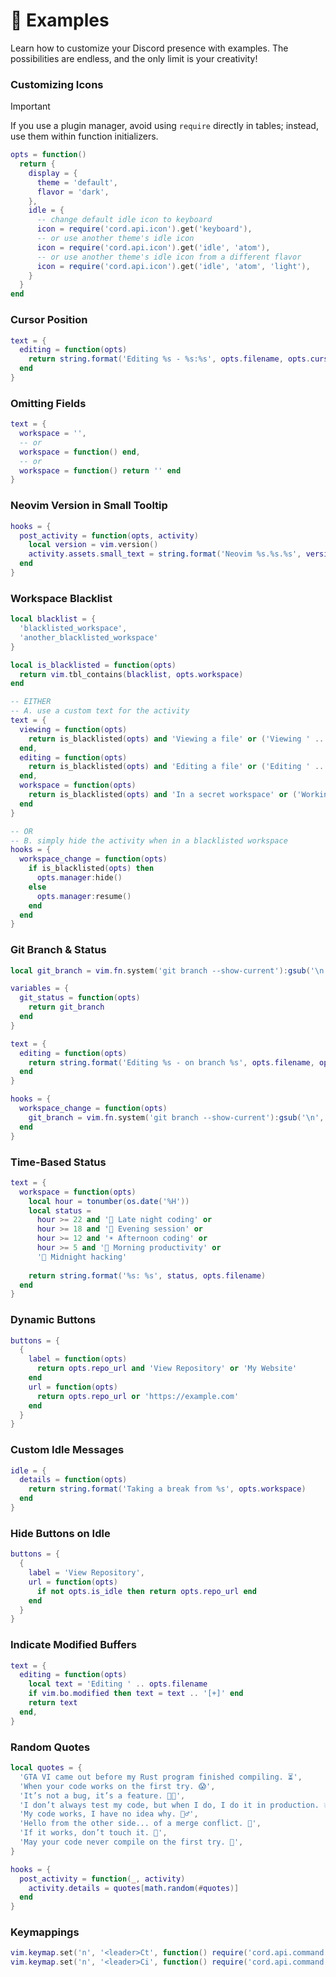 # 🎨 Examples

Learn how to customize your Discord presence with examples. The possibilities are endless, and the only limit is your creativity!

### Customizing Icons

>[!IMPORTANT]
> If you use a plugin manager, avoid using `require` directly in tables; instead, use them within function initializers.

```lua
opts = function()
  return {
    display = {
      theme = 'default',
      flavor = 'dark',
    },
    idle = {
      -- change default idle icon to keyboard
      icon = require('cord.api.icon').get('keyboard'),
      -- or use another theme's idle icon
      icon = require('cord.api.icon').get('idle', 'atom'),
      -- or use another theme's idle icon from a different flavor
      icon = require('cord.api.icon').get('idle', 'atom', 'light'),
    }
  }
end
```

### Cursor Position
```lua
text = {
  editing = function(opts)
    return string.format('Editing %s - %s:%s', opts.filename, opts.cursor_line, opts.cursor_char)
  end
}
```

### Omitting Fields
```lua
text = {
  workspace = '',
  -- or
  workspace = function() end,
  -- or
  workspace = function() return '' end
}
```

### Neovim Version in Small Tooltip
```lua
hooks = {
  post_activity = function(opts, activity)
    local version = vim.version()
    activity.assets.small_text = string.format('Neovim %s.%s.%s', version.major, version.minor, version.patch)
  end
}
```

### Workspace Blacklist
```lua
local blacklist = {
  'blacklisted_workspace',
  'another_blacklisted_workspace'
}

local is_blacklisted = function(opts)
  return vim.tbl_contains(blacklist, opts.workspace)
end

-- EITHER
-- A. use a custom text for the activity
text = {
  viewing = function(opts)
    return is_blacklisted(opts) and 'Viewing a file' or ('Viewing ' .. opts.filename)
  end,
  editing = function(opts)
    return is_blacklisted(opts) and 'Editing a file' or ('Editing ' .. opts.filename)
  end,
  workspace = function(opts)
    return is_blacklisted(opts) and 'In a secret workspace' or ('Working on ' .. opts.workspace)
  end
}

-- OR
-- B. simply hide the activity when in a blacklisted workspace
hooks = {
  workspace_change = function(opts)
    if is_blacklisted(opts) then
      opts.manager:hide()
    else 
      opts.manager:resume()
    end
  end
}
```

### Git Branch & Status
```lua
local git_branch = vim.fn.system('git branch --show-current'):gsub('\n', '')

variables = {
  git_status = function(opts)
    return git_branch
  end
}

text = {
  editing = function(opts)
    return string.format('Editing %s - on branch %s', opts.filename, opts.git_status)
  end
}

hooks = {
  workspace_change = function(opts)
    git_branch = vim.fn.system('git branch --show-current'):gsub('\n', '')
  end
}
```

### Time-Based Status
```lua
text = {
  workspace = function(opts)
    local hour = tonumber(os.date('%H'))
    local status = 
      hour >= 22 and '🌙 Late night coding' or
      hour >= 18 and '🌆 Evening session' or
      hour >= 12 and '☀️ Afternoon coding' or
      hour >= 5 and '🌅 Morning productivity' or
      '🌙 Midnight hacking'
    
    return string.format('%s: %s', status, opts.filename)
  end
}
```

### Dynamic Buttons
```lua
buttons = {
  {
    label = function(opts)
      return opts.repo_url and 'View Repository' or 'My Website'
    end
    url = function(opts)
      return opts.repo_url or 'https://example.com'
    end
  }
}
```

### Custom Idle Messages
```lua
idle = {
  details = function(opts)
    return string.format('Taking a break from %s', opts.workspace)
  end
}
```

### Hide Buttons on Idle
```lua
buttons = {
  {
    label = 'View Repository',
    url = function(opts)
      if not opts.is_idle then return opts.repo_url end
    end
  }
}
```

### Indicate Modified Buffers
```lua
text = {
  editing = function(opts)
    local text = 'Editing ' .. opts.filename
    if vim.bo.modified then text = text .. '[+]' end
    return text
  end,
}
```

### Random Quotes
```lua
local quotes = {
  'GTA VI came out before my Rust program finished compiling. ⏳',
  'When your code works on the first try. 😱',
  'It’s not a bug, it’s a feature. 🐛✨',
  'I don’t always test my code, but when I do, I do it in production. 💥',
  'My code works, I have no idea why. 🤷‍♂️',
  'Hello from the other side... of a merge conflict. 🔀',
  'If it works, don’t touch it. 🛑',
  'May your code never compile on the first try. 🤞',
}

hooks = {
  post_activity = function(_, activity)
    activity.details = quotes[math.random(#quotes)]
  end
}
```

### Keymappings
```lua
vim.keymap.set('n', '<leader>Ct', function() require('cord.api.command').toggle_presence() end)
vim.keymap.set('n', '<leader>Ci', function() require('cord.api.command').toggle_idle_force() end)
```
